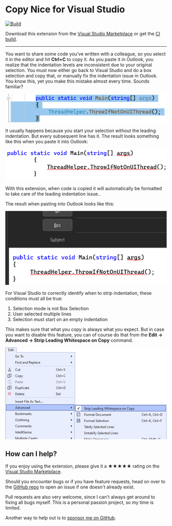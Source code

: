 [marketplace]: https://marketplace.visualstudio.com/items?itemName=MadsKristensen.CopyNice
[vsixgallery]: http://vsixgallery.com/extension/CopyNice.1f9c7576-432f-484b-bfd1-4ce7f6f4ccf4/
[repo]:https://github.com/madskristensen/CopyNice

# Copy Nice for Visual Studio

[![Build](https://github.com/madskristensen/CopyNice/actions/workflows/build.yaml/badge.svg)](https://github.com/madskristensen/CopyNice/actions/workflows/build.yaml)

Download this extension from the [Visual Studio Marketplace][marketplace]
or get the [CI build][vsixgallery].

--------------------------------------

You want to share some code you’ve written with a colleague, so you select it in the editor and hit **Ctrl+C** to copy it. As you paste it in Outlook, you realize that the indentation levels are inconsistent due to your original selection. You must now either go back to Visual Studio and do a box selection  and copy that, or manually fix the indentation issue in Outlook. You know this, yet you make this mistake almost every time. Sounds familiar?

![Selection](art/selection.png)

It usually happens because you start your selection without the leading indentation. But every subsequent line has it. The result looks something like this when you paste it into Outlook:

![Paste poorly formatted](art/paste-bad.png)

With this extension, when code is copied it will automatically be formatted to take care of the leading indentation issue.. 

The result when pasting into Outlook looks like this:

![Paste well-formatted](art/paste-good.png)

For Visual Studio to correctly identify when to strip indentation, these conditions must all be true:

1.	Selection mode is not Box Selection
2.	User selected multiple lines
3.	Selection must start on an empty indentation

This makes sure that what you copy is always what you expect. But in case you want to disable this feature, you can of course do that from the **Edit -> Advanced -> Strip Leading Whitespace on Copy** command.

![Menu](art/menu.png)

## How can I help?
If you enjoy using the extension, please give it a ★★★★★ rating on the [Visual Studio Marketplace][marketplace].

Should you encounter bugs or if you have feature requests, head on over to the [GitHub repo][repo] to open an issue if one doesn't already exist.

Pull requests are also very welcome, since I can't always get around to fixing all bugs myself. This is a personal passion project, so my time is limited.

Another way to help out is to [sponsor me on GitHub](https://github.com/sponsors/madskristensen).
